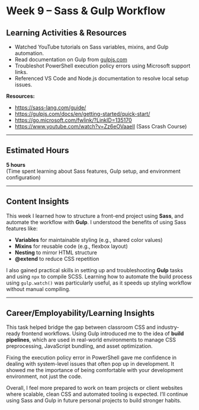 # Week 9 – Sass & Gulp Workflow

## Learning Activities & Resources

- Watched YouTube tutorials on Sass variables, mixins, and Gulp automation.
- Read documentation on Gulp from [gulpjs.com](https://gulpjs.com/)
- Troubleshot PowerShell execution policy errors using Microsoft support links.
- Referenced VS Code and Node.js documentation to resolve local setup issues.

**Resources:**
- https://sass-lang.com/guide/
- https://gulpjs.com/docs/en/getting-started/quick-start/
- https://go.microsoft.com/fwlink/?LinkID=135170
- https://www.youtube.com/watch?v=Zz6eOVaaelI (Sass Crash Course)

---

## Estimated Hours

**5 hours**  
(Time spent learning about Sass features, Gulp setup, and environment configuration)

---

## Content Insights

This week I learned how to structure a front-end project using **Sass**, and automate the workflow with **Gulp**. I understood the benefits of using Sass features like:

- **Variables** for maintainable styling (e.g., shared color values)
- **Mixins** for reusable code (e.g., flexbox layout)
- **Nesting** to mirror HTML structure
- **@extend** to reduce CSS repetition

I also gained practical skills in setting up and troubleshooting **Gulp** tasks and using `npx` to compile SCSS. Learning how to automate the build process using `gulp.watch()` was particularly useful, as it speeds up styling workflow without manual compiling.

---

## Career/Employability/Learning Insights

This task helped bridge the gap between classroom CSS and industry-ready frontend workflows. Using Gulp introduced me to the idea of **build pipelines**, which are used in real-world environments to manage CSS preprocessing, JavaScript bundling, and asset optimization. 

Fixing the execution policy error in PowerShell gave me confidence in dealing with system-level issues that often pop up in development. It showed me the importance of being comfortable with your development environment, not just the code.

Overall, I feel more prepared to work on team projects or client websites where scalable, clean CSS and automated tooling is expected. I’ll continue using Sass and Gulp in future personal projects to build stronger habits.

